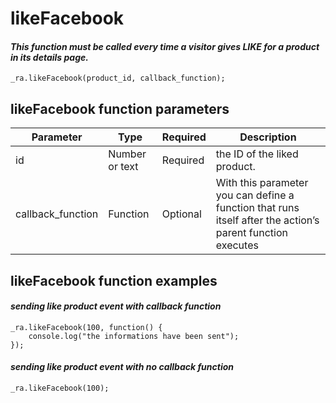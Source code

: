 # **likeFacebook**

#### *This function must be called every time a visitor gives LIKE for a product in its details page.*

	_ra.likeFacebook(product_id, callback_function);

	
## **likeFacebook** function parameters

|    **Parameter**    |    **Type**    |    **Required**    |    **Description**    |
|---|---|---|---|
|  id  |  Number or text  |  Required  |  the ID of the liked product.  |
|	callback_function	|	Function	|	Optional	|	With this parameter you can define a function that runs itself after the action’s parent function executes	|

## **likeFacebook function examples**

#### *sending like product event with callback function*
			
	_ra.likeFacebook(100, function() {
		console.log("the informations have been sent");
	});
	
#### *sending like product event with no callback function*
	
	_ra.likeFacebook(100);
	